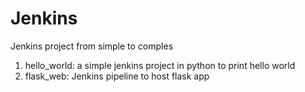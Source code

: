 # Jenkins
Jenkins project from simple to comples

1. hello_world: a simple jenkins project in python to print hello world
2. flask_web: Jenkins pipeline to host flask app 